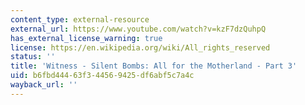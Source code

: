 ```yaml
---
content_type: external-resource
external_url: https://www.youtube.com/watch?v=kzF7dzQuhpQ
has_external_license_warning: true
license: https://en.wikipedia.org/wiki/All_rights_reserved
status: ''
title: 'Witness - Silent Bombs: All for the Motherland - Part 3'
uid: b6fbd444-63f3-4456-9425-df6abf5c7a4c
wayback_url: ''
---
```

